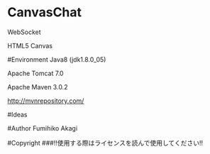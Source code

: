 # CanvasChat
WebSocket

HTML5 Canvas

#Environment
Java8 (jdk1.8.0_05)

Apache Tomcat 7.0

Apache Maven 3.0.2

http://mvnrepository.com/

#Ideas

#Author
Fumihiko Akagi

#Copyright
###!!使用する際はライセンスを読んで使用してください!!


